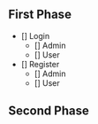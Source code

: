 ## First Phase
- [] Login
  - [] Admin
  - [] User
- [] Register  
  - [] Admin
  - [] User
  

## Second Phase




